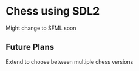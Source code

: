 # Chess using SDL2
Might change to SFML soon

## Future Plans
Extend to choose between multiple chess versions
